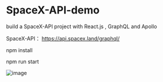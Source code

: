 # SpaceX-API-demo
 
build a SpaceX-API project with React.js , GraphQL and Apollo

SpaceX-API： https://api.spacex.land/graphql/

npm install 

npm run start

![image](https://user-images.githubusercontent.com/60773919/181186328-826823d5-a1d7-44e4-9337-212075938051.png)

